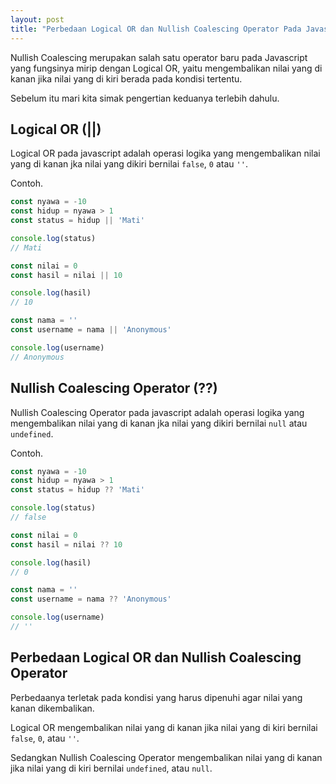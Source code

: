 ```yaml
---
layout: post
title: "Perbedaan Logical OR dan Nullish Coalescing Operator Pada Javascript"
---
```


Nullish Coalescing merupakan salah satu operator baru pada Javascript yang fungsinya mirip dengan Logical OR, yaitu mengembalikan nilai yang di kanan jika nilai yang di kiri berada pada kondisi tertentu.

Sebelum itu mari kita simak pengertian keduanya terlebih dahulu.

## Logical OR (||)

Logical OR pada javascript adalah operasi logika yang mengembalikan nilai yang di kanan jka nilai yang dikiri bernilai `false`, `0` atau `''`.

Contoh.

```javascript
const nyawa = -10
const hidup = nyawa > 1
const status = hidup || 'Mati'

console.log(status)
// Mati

const nilai = 0
const hasil = nilai || 10

console.log(hasil)
// 10

const nama = ''
const username = nama || 'Anonymous'

console.log(username)
// Anonymous
```

## Nullish Coalescing Operator (??)

Nullish Coalescing Operator pada javascript adalah operasi logika yang mengembalikan nilai yang di kanan jka nilai yang dikiri bernilai `null` atau `undefined`.

Contoh.

```javascript
const nyawa = -10
const hidup = nyawa > 1
const status = hidup ?? 'Mati'

console.log(status)
// false

const nilai = 0
const hasil = nilai ?? 10

console.log(hasil)
// 0

const nama = ''
const username = nama ?? 'Anonymous'

console.log(username)
// ''
```

## Perbedaan Logical OR dan Nullish Coalescing Operator

Perbedaanya terletak pada kondisi yang harus dipenuhi agar nilai yang kanan dikembalikan.

Logical OR mengembalikan nilai yang di kanan jika nilai yang di kiri bernilai `false`, `0`, atau `''`.

Sedangkan Nullish Coalescing Operator mengembalikan nilai yang di kanan jika nilai yang di kiri bernilai `undefined`, atau `null`.